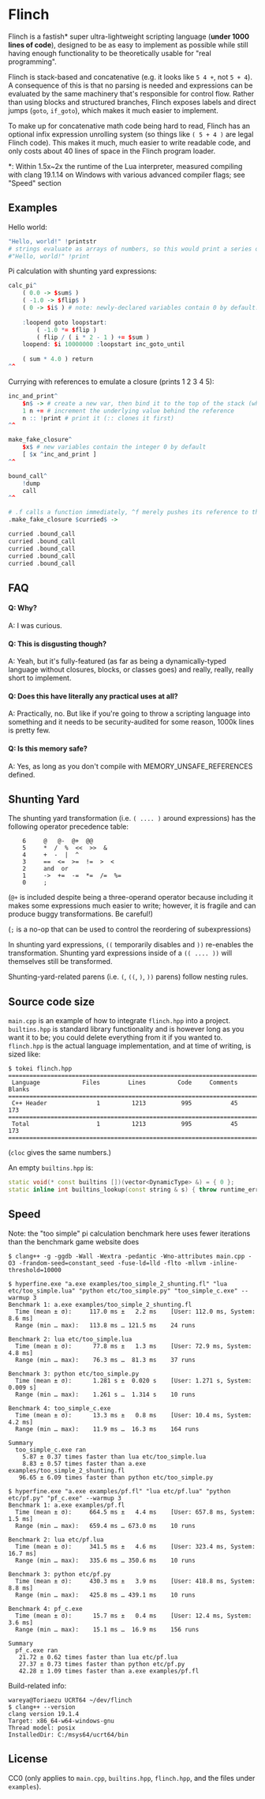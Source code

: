 # Flinch

Flinch is a fastish\* super ultra-lightweight scripting language (**under 1000 lines of code**), designed to be as easy to implement as possible while still having enough functionality to be theoretically usable for "real programming".

Flinch is stack-based and concatenative (e.g. it looks like `5 4 +`, not `5 + 4`). A consequence of this is that no parsing is needed and expressions can be evaluated by the same machinery that's responsible for control flow. Rather than using blocks and structured branches, Flinch exposes labels and direct jumps (`goto`, `if_goto`), which makes it much easier to implement.

To make up for concatenative math code being hard to read, Flinch has an optional infix expression unrolling system (so things like `( 5 + 4 )` are legal Flinch code). This makes it much, much easier to write readable code, and only costs about 40 lines of space in the Flinch program loader.

\*: Within 1.5x~2x the runtime of the Lua interpreter, measured compiling with clang 19.1.14 on Windows with various advanced compiler flags; see "Speed" section

## Examples

Hello world:

```R
"Hello, world!" !printstr
# strings evaluate as arrays of numbers, so this would print a series of decimal ascii codes instead:
#"Hello, world!" !print
```

Pi calculation with shunting yard expressions:

```R
calc_pi^
    ( 0.0 -> $sum$ )
    ( -1.0 -> $flip$ )
    ( 0 -> $i$ ) # note: newly-declared variables contain 0 by default. this assignment is only for clarity
    
    :loopend goto loopstart:
        ( -1.0 *= $flip )
        ( flip / ( i * 2 - 1 ) += $sum )
    loopend: $i 10000000 :loopstart inc_goto_until
    
    ( sum * 4.0 ) return
^^
```

Currying with references to emulate a closure (prints 1 2 3 4 5):

```R
inc_and_print^
    $n$ -> # create a new var, then bind it to the top of the stack (which we hope is a reference)
    1 n += # increment the underlying value behind the reference
    n :: !print # print it (:: clones it first)
^^

make_fake_closure^
    $x$ # new variables contain the integer 0 by default
    [ $x ^inc_and_print ]
^^

bound_call^
    !dump
    call
^^

# .f calls a function immediately, ^f merely pushes its reference to the stack (to be later called with call)
.make_fake_closure $curried$ ->

curried .bound_call
curried .bound_call
curried .bound_call
curried .bound_call
curried .bound_call
````

## FAQ

#### Q: Why?

A: I was curious.

#### Q: This is disgusting though?

A: Yeah, but it's fully-featured (as far as being a dynamically-typed language without closures, blocks, or classes goes) and really, really, really short to implement.

#### Q: Does this have literally any practical uses at all?

A: Practically, no. But like if you're going to throw a scripting language into something and it needs to be security-audited for some reason, 1000k lines is pretty few.

#### Q: Is this memory safe?

A: Yes, as long as you don't compile with MEMORY_UNSAFE_REFERENCES defined.

## Shunting Yard

The shunting yard transformation (i.e. `( .... )` around expressions) has the following operator precedence table:


```
    6     @   @-  @+  @@
    5     *  /  %  <<  >>  &
    4     +  -  |  ^
    3     ==  <=  >=  !=  >  <
    2     and  or
    1     ->  +=  -=  *=  /=  %=
    0     ;
```

(`@+` is included despite being a three-operand operator because including it makes some expressions much easier to write; however, it is fragile and can produce buggy transformations. Be careful!)

(`;` is a no-op that can be used to control the reordering of subexpressions)

In shunting yard expressions, `((` temporarily disables and `))` re-enables the transformation. Shunting yard expressions inside of a `(( .... ))` will themselves still be transformed.

Shunting-yard-related parens (i.e. `(`, `((`, `)`, `))` parens) follow nesting rules.

## Source code size

`main.cpp` is an example of how to integrate `flinch.hpp` into a project. `builtins.hpp` is standard library functionality and is however long as you want it to be; you could delete everything from it if you wanted to. `flinch.hpp` is the actual language implementation, and at time of writing, is sized like:

```
$ tokei flinch.hpp
===============================================================================
 Language            Files        Lines         Code     Comments       Blanks
===============================================================================
 C++ Header              1         1213          995           45          173
===============================================================================
 Total                   1         1213          995           45          173
===============================================================================
```

(`cloc` gives the same numbers.)

An empty `builtins.hpp` is:
```c++
static void(* const builtins [])(vector<DynamicType> &) = { 0 };
static inline int builtins_lookup(const string & s) { throw runtime_error("Unknown built-in function: " + s); };
```

## Speed

Note: the "too simple" pi calculation benchmark here uses fewer iterations than the benchmark game website does

```
$ clang++ -g -ggdb -Wall -Wextra -pedantic -Wno-attributes main.cpp -O3 -frandom-seed=constant_seed -fuse-ld=lld -flto -mllvm -inline-threshold=10000

$ hyperfine.exe "a.exe examples/too_simple_2_shunting.fl" "lua etc/too_simple.lua" "python etc/too_simple.py" "too_simple_c.exe" --warmup 3
Benchmark 1: a.exe examples/too_simple_2_shunting.fl
  Time (mean ± σ):     117.0 ms ±   2.2 ms    [User: 112.0 ms, System: 8.6 ms]
  Range (min … max):   113.8 ms … 121.5 ms    24 runs

Benchmark 2: lua etc/too_simple.lua
  Time (mean ± σ):      77.8 ms ±   1.3 ms    [User: 72.9 ms, System: 4.8 ms]
  Range (min … max):    76.3 ms …  81.3 ms    37 runs

Benchmark 3: python etc/too_simple.py
  Time (mean ± σ):      1.281 s ±  0.020 s    [User: 1.271 s, System: 0.009 s]
  Range (min … max):    1.261 s …  1.314 s    10 runs

Benchmark 4: too_simple_c.exe
  Time (mean ± σ):      13.3 ms ±   0.8 ms    [User: 10.4 ms, System: 4.2 ms]
  Range (min … max):    11.9 ms …  16.3 ms    164 runs

Summary
  too_simple_c.exe ran
    5.87 ± 0.37 times faster than lua etc/too_simple.lua
    8.83 ± 0.57 times faster than a.exe examples/too_simple_2_shunting.fl
   96.65 ± 6.09 times faster than python etc/too_simple.py

$ hyperfine.exe "a.exe examples/pf.fl" "lua etc/pf.lua" "python etc/pf.py" "pf_c.exe" --warmup 3
Benchmark 1: a.exe examples/pf.fl
  Time (mean ± σ):     664.5 ms ±   4.4 ms    [User: 657.8 ms, System: 1.5 ms]
  Range (min … max):   659.4 ms … 673.0 ms    10 runs

Benchmark 2: lua etc/pf.lua
  Time (mean ± σ):     341.5 ms ±   4.6 ms    [User: 323.4 ms, System: 16.7 ms]
  Range (min … max):   335.6 ms … 350.6 ms    10 runs

Benchmark 3: python etc/pf.py
  Time (mean ± σ):     430.3 ms ±   3.9 ms    [User: 418.8 ms, System: 8.8 ms]
  Range (min … max):   425.8 ms … 439.1 ms    10 runs

Benchmark 4: pf_c.exe
  Time (mean ± σ):      15.7 ms ±   0.4 ms    [User: 12.4 ms, System: 3.6 ms]
  Range (min … max):    15.1 ms …  16.9 ms    156 runs

Summary
  pf_c.exe ran
   21.72 ± 0.62 times faster than lua etc/pf.lua
   27.37 ± 0.73 times faster than python etc/pf.py
   42.28 ± 1.09 times faster than a.exe examples/pf.fl
```

Build-related info:

```
wareya@Toriaezu UCRT64 ~/dev/flinch
$ clang++ --version
clang version 19.1.4
Target: x86_64-w64-windows-gnu
Thread model: posix
InstalledDir: C:/msys64/ucrt64/bin
```

## License

CC0 (only applies to `main.cpp`, `builtins.hpp`, `flinch.hpp`, and the files under `examples`).

